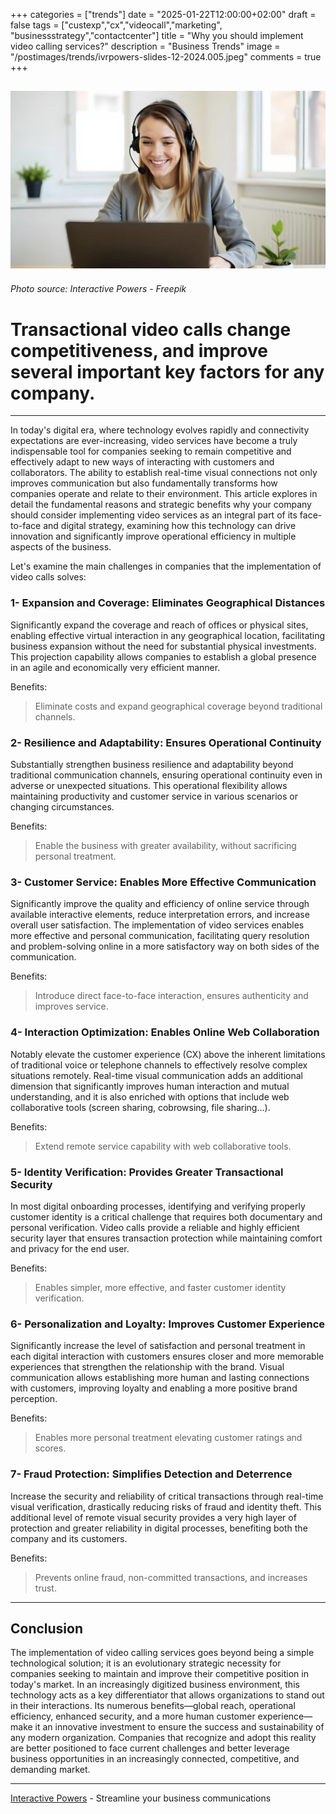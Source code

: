 +++
categories = ["trends"]
date = "2025-01-22T12:00:00+02:00"
draft = false
tags = ["custexp","cx","videocall","marketing", "businessstrategy","contactcenter"]
title = "Why you should implement video calling services?"
description = "Business Trends"
image = "/postimages/trends/ivrpowers-slides-12-2024.005.jpeg"
comments = true
+++

![Woman making a video call](/postimages/trends/ivrpowers-slides-12-2024.005.jpeg)
------------
###### Photo source: Interactive Powers - Freepik

#  Transactional video calls change competitiveness, and improve several important key factors for any company.
---

In today's digital era, where technology evolves rapidly and connectivity expectations are ever-increasing, video services have become a truly indispensable tool for companies seeking to remain competitive and effectively adapt to new ways of interacting with customers and collaborators. The ability to establish real-time visual connections not only improves communication but also fundamentally transforms how companies operate and relate to their environment. This article explores in detail the fundamental reasons and strategic benefits why your company should consider implementing video services as an integral part of its face-to-face and digital strategy, examining how this technology can drive innovation and significantly improve operational efficiency in multiple aspects of the business.

Let's examine the main challenges in companies that the implementation of video calls solves:

### 1- Expansion and Coverage: Eliminates Geographical Distances

Significantly expand the coverage and reach of offices or physical sites, enabling effective virtual interaction in any geographical location, facilitating business expansion without the need for substantial physical investments. This projection capability allows companies to establish a global presence in an agile and economically very efficient manner.

Benefits:
> Eliminate costs and expand geographical coverage beyond traditional channels.

### 2- Resilience and Adaptability: Ensures Operational Continuity

Substantially strengthen business resilience and adaptability beyond traditional communication channels, ensuring operational continuity even in adverse or unexpected situations. This operational flexibility allows maintaining productivity and customer service in various scenarios or changing circumstances.

Benefits:
> Enable the business with greater availability, without sacrificing personal treatment.

### 3- Customer Service: Enables More Effective Communication

Significantly improve the quality and efficiency of online service through available interactive elements, reduce interpretation errors, and increase overall user satisfaction. The implementation of video services enables more effective and personal communication, facilitating query resolution and problem-solving online in a more satisfactory way on both sides of the communication.

Benefits:
> Introduce direct face-to-face interaction, ensures authenticity and improves service.

### 4- Interaction Optimization: Enables Online Web Collaboration

Notably elevate the customer experience (CX) above the inherent limitations of traditional voice or telephone channels to effectively resolve complex situations remotely. Real-time visual communication adds an additional dimension that significantly improves human interaction and mutual understanding, and it is also enriched with options that include web collaborative tools (screen sharing, cobrowsing, file sharing...).

Benefits:
> Extend remote service capability with web collaborative tools.

### 5- Identity Verification: Provides Greater Transactional Security

In most digital onboarding processes, identifying and verifying properly customer identity is a critical challenge that requires both documentary and personal verification. Video calls provide a reliable and highly efficient security layer that ensures transaction protection while maintaining comfort and privacy for the end user.

Benefits:
> Enables simpler, more effective, and faster customer identity verification.

### 6- Personalization and Loyalty: Improves Customer Experience

Significantly increase the level of satisfaction and personal treatment in each digital interaction with customers ensures closer and more memorable experiences that strengthen the relationship with the brand. Visual communication allows establishing more human and lasting connections with customers, improving loyalty and enabling a more positive brand perception.

Benefits:
> Enables more personal treatment elevating customer ratings and scores.

### 7- Fraud Protection: Simplifies Detection and Deterrence

Increase the security and reliability of critical transactions through real-time visual verification, drastically reducing risks of fraud and identity theft. This additional level of remote visual security provides a very high layer of protection and greater reliability in digital processes, benefiting both the company and its customers.

Benefits:
> Prevents online fraud, non-committed transactions, and increases trust.

---

## Conclusion

The implementation of video calling services goes beyond being a simple technological solution; it is an evolutionary strategic necessity for companies seeking to maintain and improve their competitive position in today's market. In an increasingly digitized business environment, this technology acts as a key differentiator that allows organizations to stand out in their interactions. Its numerous benefits—global reach, operational efficiency, enhanced security, and a more human customer experience—make it an innovative investment to ensure the success and sustainability of any modern organization. Companies that recognize and adopt this reality are better positioned to face current challenges and better leverage business opportunities in an increasingly connected, competitive, and demanding market.

---
[Interactive Powers](http://www.ivrpowers.com/) - Streamline your business communications